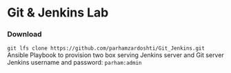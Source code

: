 # Git & Jenkins Lab
### Download
`git lfs clone https://github.com/parhamzardoshti/Git_Jenkins.git`
Ansible Playbook to provision two box serving Jenkins server and Git server
Jenkins username and password: `parham:admin`
